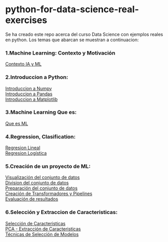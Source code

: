 # python-for-data-science-real-exercises

Se ha creado este repo acerca del curso Data Science con ejemplos reales en python. Los temas que abarcan se muestran a continuacion:

### 1.Machine Learning: Contexto y Motivación
[Contexto IA y ML](https://github.com/MQH15/python-for-data-science-real-exercises/tree/master/fotos_IA_ML_Contexto)

### 2.Introduccion a Python:
[Introduccion a Numpy](https://github.com/MQH15/python-for-data-science-real-exercises/blob/master/C1_1_Introduccion_Numpy.ipynb)\
[Introduccion a Pandas](https://github.com/MQH15/python-for-data-science-real-exercises/blob/master/C1_2_Introduccion_Pandas.ipynb)\
[Introduccion a Matplotlib](https://github.com/MQH15/python-for-data-science-real-exercises/blob/master/C1_3_Introduccion_Matplotlib.ipynb)

### 3.Machine Learning Que es:
[Que es ML](https://github.com/MQH15/python-for-data-science-real-exercises/tree/master/fotos_ML)

### 4.Regression, Clasification:
[Regresion Lineal](https://github.com/MQH15/python-for-data-science-real-exercises/blob/master/C2_1_Regresion_lineal%20-%20Prediccion%20del%20coste%20de%20un%20incidente%20de%20seguridad.ipynb)\
[Regresion Logística](https://github.com/MQH15/python-for-data-science-real-exercises/blob/master/C2_2_Regresion_Logistica%20-%20Deteccion%20de%20SPAM.ipynb)

### 5.Creación de un proyecto de ML:
[Visualización del conjunto de datos](https://github.com/MQH15/python-for-data-science-real-exercises/blob/master/C3_1_ML%20-%20Visualizacion%20del%20conjunto%20de%20datos.ipynb)\
[Division del conjunto de datos](https://github.com/MQH15/python-for-data-science-real-exercises/blob/master/C3_2_ML%20-%20Division%20del%20conjunto%20de%20datos.ipynb)\
[Preparación del conjunto de datos](https://github.com/MQH15/python-for-data-science-real-exercises/blob/master/C3_3_ML%20-%20Preparacion%20del%20conjunto%20de%20datos.ipynb)\
[Creación de Transformadores y Pipelines](https://github.com/MQH15/python-for-data-science-real-exercises/blob/master/C3_4_ML%20-%20Creacion%20de%20Transformadores%20y%20Pipelines%20personalizados.ipynb)\
[Evaluación de resultados](https://github.com/MQH15/python-for-data-science-real-exercises/blob/master/C3_5_ML%20-%20Evaluacion%20de%20resultados.ipynb)

### 6.Selección y Extraccion de Caracteristicas:
[Selección de Caracteristicas](https://github.com/MQH15/python-for-data-science-real-exercises/blob/master/C6_1_Seleccion_Caracteristicas.ipynb)\
[PCA - Extracción de Caracteristicas](https://github.com/MQH15/python-for-data-science-real-exercises/blob/master/C6_2_Extraccion_Caracteristicas.ipynb)\
[Técnicas de Selección de Modelos](https://github.com/MQH15/python-for-data-science-real-exercises/blob/master/C6_3_Tecnicas_Seleccion_Modelo.ipynb)

